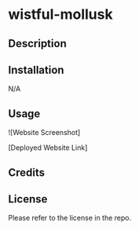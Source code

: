 # wistful-mollusk

## Description

## Installation

N/A

## Usage

![Website Screenshot]

[Deployed Website Link]

## Credits

## License

Please refer to the license in the repo.
